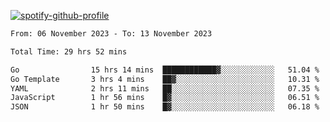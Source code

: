 [![spotify-github-profile](https://spotify-github-profile.vercel.app/api/view?uid=313pysyt3uxkjdidtiuvzf7nrnnu&cover_image=true&theme=natemoo-re&show_offline=false&background_color=121212&interchange=false&bar_color=53b14f&bar_color_cover=false)](https://spotify-github-profile.vercel.app/api/view?uid=313pysyt3uxkjdidtiuvzf7nrnnu&redirect=true)

<!--START_SECTION:waka-->

```txt
From: 06 November 2023 - To: 13 November 2023

Total Time: 29 hrs 52 mins

Go                15 hrs 14 mins  ████████████▓░░░░░░░░░░░░   51.04 %
Go Template       3 hrs 4 mins    ██▓░░░░░░░░░░░░░░░░░░░░░░   10.31 %
YAML              2 hrs 11 mins   ██░░░░░░░░░░░░░░░░░░░░░░░   07.35 %
JavaScript        1 hr 56 mins    █▓░░░░░░░░░░░░░░░░░░░░░░░   06.51 %
JSON              1 hr 50 mins    █▓░░░░░░░░░░░░░░░░░░░░░░░   06.18 %
```

<!--END_SECTION:waka-->